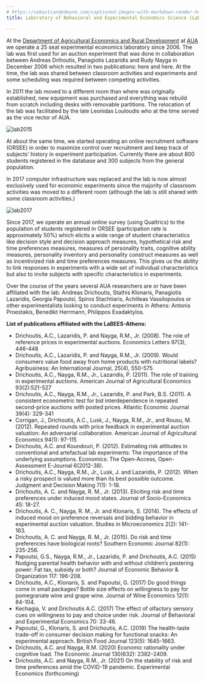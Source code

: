 ```yaml
---
# https://sebastiandedeyne.com/captioned-images-with-markdown-render-hooks-in-hugo/
title: Laboratory of Behavioral and Experimental Economics Science (LaBEES-Athens)

---
```

At the [Department of Agricultural Economics and Rural Development](http://www.aoa.aua.gr/) at [AUA](https://www.aua.gr) we operate a 25 seat experimental economics laboratory since 2006. The lab was first used for an auction experiment that was done in collaboration between Andreas Drihoutis, Panagiotis Lazaridis and Rudy Nayga in December 2006 which resulted in two publications: here and here. At the time, the lab was shared between classroom activities and experiments and some scheduling was required between competing activities.

In 2011 the lab moved to a different room than where was originally established, new equipment was purchased and everything was rebuild from scratch including desks with removable partitions. The relocation of the lab was facilitated by the late Leonidas Louloudis who at the time served as the vice rector of AUA.

![lab2015](/lab/lab2015.jpg "An overview of the lab with partitions installed (circa 2015)")

At about the same time, we started operating an online recruitment software (ORSEE) in order to maximize control over recruitment and keep track of subjects’ history in experiment participation. Currently there are about 800 students registered in the database and 300 subjects from the general population.

In 2017 computer infrastructure was replaced and the lab is now almost exclusively used for economic experiments since the majority of classroom activities was moved to a different room (although the lab is still shared with some classroom activities.)

![lab2017](/lab/lab2017.jpg "Testing a zTree treatment in 25 newly acquired Dell Inspiron notebooks in April 2017")

Since 2017, we operate an annual online survey (using Qualtrics) to the population of students registered in ORSEE (participation rate is approximately 50%) which elicits a wide range of student characteristics like decision style and decision approach measures, hypothetical risk and time preferences measures, measures of personality traits, cognitive ability measures, personality inventory and personality construct measures as well as incentivized risk and time preferences measures. This gives us the ability to link responses in experiments with a wide set of individual characteristics but also to invite subjects with specific characteristics in experiments.

Over the course of the years several AUA researchers are or have been affiliated with the lab: Andreas Drichoutis, Stathis Klonaris, Panagiotis Lazaridis, Georgia Papoutsi, Spiros Stachtiaris, Achilleas Vassilopoulos or other experimentalists looking to conduct experiments in Athens: Antonis Proestakis, Benedikt Herrmann, Philippos Exadaktylos.

**List of publications affiliated with the LaBEES-Athens:**

- Drichoutis, A.C., Lazaridis, P. and Nayga, R.M., Jr. (2008). The role of reference prices in experimental auctions. Economics Letters 97(3), 446-448
- Drichoutis, A.C., Lazaridis, P. and Nayga, R.M., Jr. (2009). Would consumers value food away from home products with nutritional labels? Agribusiness: An International Journal, 25(4), 550-575
- Drichoutis, A.C., Nayga, R.M., Jr., Lazaridis, P. (2011). The role of training in experimental auctions. American Journal of Agricultural Economics 93(2):521-527
- Drichoutis, A.C., Nayga, R.M., Jr., Lazaridis, P. and Park, B.S. (2011). A consistent econometric test for bid interdependence in repeated second-price auctions with posted prices. Atlantic Economic Journal 39(4): 329-341
- Corrigan, J., Drichoutis, A.C., Lusk, J., Nayga, R.M., Jr., and Rousu, M. (2012). Repeated rounds with price feedback in experimental auction valuation: An adversarial collaboration. American Journal of Agricultural Economics 94(1): 97-115
- Drichoutis, A.C. and Koundouri, P. (2012). Estimating risk attitudes in conventional and artefactual lab experiments: The importance of the underlying assumptions. Economics: The Open-Access, Open-Assessment E-Journal 6(2012-38).
- Drichoutis, A.C., Nayga, R.M., Jr., Lusk, J. and Lazaridis, P. (2012). When a risky prospect is valued more than its best possible outcome. Judgment and Decision Making 7(1): 1-18.
- Drichoutis, A. C. and Nayga, R. M., Jr. (2013). Eliciting risk and time preferences under induced mood states. Journal of Socio-Economics 45: 18-27.
- Drichoutis, A. C., Nayga, R. M., Jr. and Klonaris, S. (2014). The effects of induced mood on preference reversals and bidding behavior in experimental auction valuation. Studies in Microeconomics 2(2): 141-163.
- Drichoutis, A. C. and Nayga, R. M., Jr. (2015). Do risk and time preferences have biological roots? Southern Economic Journal 82(1): 235-256.
- Papoutsi, G.S., Nayga, R.M., Jr., Lazaridis, P. and Drichoutis, A.C. (2015) Nudging parental health behavior with and without children’s pestering power: Fat tax, subsidy or both? Journal of Economic Behavior & Organization 117: 196-208.
- Drichoutis, A.C., Klonaris, S. and Papoutsi, G. (2017) Do good things come in small packages? Bottle size effects on willingness to pay for pomegranate wine and grape wine. Journal of Wine Economics 12(1): 84-104.
- Kechagia, V. and Drichoutis A.C. (2017) The effect of olfactory sensory cues on willingness to pay and choice under risk.  Journal of Behavioral and Experimental Economics 70: 33-46.
- Papoutsi, G., Klonaris, S. and Drichoutis, A.C. (2019) The health-taste trade-off in consumer decision making for functional snacks: An experimental approach. British Food Journal 123(5): 1645-1663.
- Drichoutis, A.C. and Nayga, R.M. (2020) Economic rationality under cognitive load. The Economic Journal 130(632): 2382–2409.
- Drichoutis, A.C. and Nayga, R.M., Jr. (2021)  On the stability of risk and time preferences amid the COVID-19 pandemic. Experimental Economics (forthcoming)